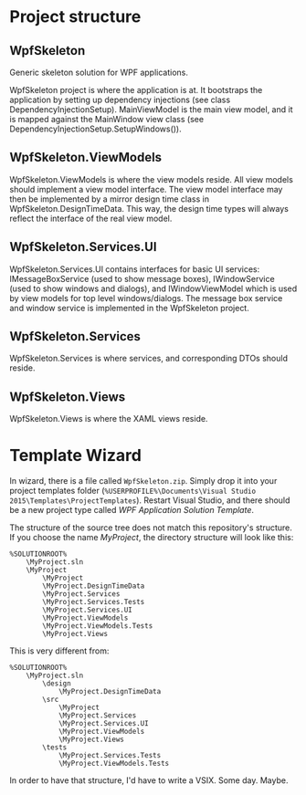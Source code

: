 # Project structure
## WpfSkeleton
Generic skeleton solution for WPF applications.

WpfSkeleton project is where the application is at. It bootstraps the application by setting up dependency injections (see class DependencyInjectionSetup). MainViewModel is the main view model, and it is mapped against the MainWindow view class (see DependencyInjectionSetup.SetupWindows()).

## WpfSkeleton.ViewModels
WpfSkeleton.ViewModels is where the view models reside. All view models should implement a view model interface. The view model interface may then be implemented by a mirror design time class in WpfSkeleton.DesignTimeData. This way, the design time types will always reflect the interface of the real view model.

## WpfSkeleton.Services.UI
WpfSkeleton.Services.UI contains interfaces for basic UI services: IMessageBoxService (used to show message boxes), IWindowService (used to show windows and dialogs), and IWindowViewModel which is used by view models for top level windows/dialogs. The message box service and window service is implemented in the WpfSkeleton project.

## WpfSkeleton.Services
WpfSkeleton.Services is where services, and corresponding DTOs should reside.

## WpfSkeleton.Views
WpfSkeleton.Views is where the XAML views reside.

# Template Wizard
In wizard, there is a file called `WpfSkeleton.zip`. Simply drop it into your project templates folder (`%USERPROFILE%\Documents\Visual Studio 2015\Templates\ProjectTemplates`). Restart Visual Studio, and there should be a new project type called *WPF Application Solution Template*.

The structure of the source tree does not match this repository's structure. If you choose the name *MyProject*, the directory
structure will look like this: 

    %SOLUTIONROOT%
        \MyProject.sln
        \MyProject
            \MyProject
            \MyProject.DesignTimeData
            \MyProject.Services
            \MyProject.Services.Tests
            \MyProject.Services.UI            
            \MyProject.ViewModels
            \MyProject.ViewModels.Tests
            \MyProject.Views


This is very different from:

    %SOLUTIONROOT%
        \MyProject.sln
            \design
                \MyProject.DesignTimeData
            \src
                \MyProject                    
                \MyProject.Services
                \MyProject.Services.UI            
                \MyProject.ViewModels
                \MyProject.Views            
            \tests
                \MyProject.Services.Tests
                \MyProject.ViewModels.Tests


In order to have that structure, I'd have to write a VSIX. Some day. Maybe.
